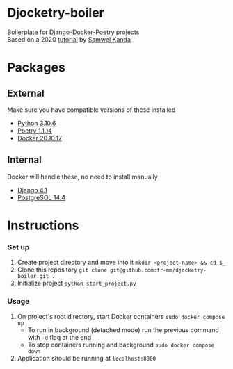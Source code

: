 # Djocketry-boiler

Boilerplate for Django-Docker-Poetry projects  
Based on a 2020 [tutorial](https://medium.com/@samwelkanda/how-to-initialize-a-django-project-with-poetry-and-docker-ef4997006f2f) 
by [Samwel Kanda](https://medium.com/@samwelkanda)


# Packages
## External 
Make sure you have compatible versions of these installed

- [Python 3.10.6](https://www.python.org/downloads/release/python-3106/)
- [Poetry 1.1.14](https://python-poetry.org/blog/announcing-poetry-1.1.14/)
- [Docker 20.10.17](https://docs.docker.com/engine/release-notes/#201017)

## Internal 
Docker will handle these, no need to install manually
- [Django 4.1](https://docs.djangoproject.com/en/4.1/releases/4.1/)
- [PostgreSQL 14.4](https://www.postgresql.org/docs/current/release-14-4.html)

# Instructions

### Set up 
1. Create project directory and move into it `mkdir <project-name> && cd $_`
2. Clone this repository `git clone git@github.com:fr-mm/djocketry-boiler.git .`
3. Initialize project `python start_project.py`

### Usage
1. On project's root directory, start Docker containers `sudo docker compose up`
   - To run in background (detached mode) run the previous command with `-d` flag at the end
   - To stop containers running and background `sudo docker compose down` 
2. Application should be running at `localhost:8000`
